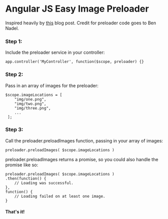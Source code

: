 # Angular JS Easy Image Preloader

Inspired heavily by [this] blog post. Credit for preloader code goes to Ben Nadel.

### Step 1: 

Include the preloader service in your controller:

    app.controller('MyController', function($scope, preloader) {}

### Step 2:

Pass in an array of images for the preloader:

    $scope.imageLocations = [
        "img/one.png",
        "img/two.png",  
        "img/three.png",  
        ...               
     ];

### Step 3:

Call the preloader.preloadImages function, passing in your array of images:
    
    preloader.preloadImages( $scope.imageLocations )

preloader.preloadImages returns a promise, so you could also handle the promise like so:	

	preloader.preloadImages( $scope.imageLocations )
	.then(function() {
	    // Loading was successful.
	},
	function() {
	    // Loading failed on at least one image.
	}

#### That's it!

[this]: http://www.bennadel.com/blog/2597-preloading-images-in-angularjs-with-promises.htm